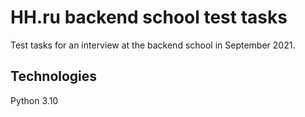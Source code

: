 # HH.ru backend school test tasks
Test tasks for an interview at the backend school in September 2021.

## Technologies
Python 3.10
